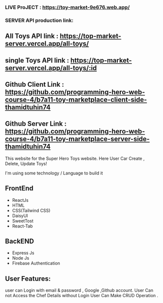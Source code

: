 ### LIVE ProJECT : https://toy-market-9e676.web.app/

### SERVER API production link: 

## All Toys API link : https://top-market-server.vercel.app/all-toys/

## single Toys API link : https://top-market-server.vercel.app/all-toys/:id

## Github Client Link : https://github.com/programming-hero-web-course-4/b7a11-toy-marketplace-client-side-thamidtuhin74

## Github Server Link : https://github.com/programming-hero-web-course-4/b7a11-toy-marketplace-server-side-thamidtuhin74



This website for the Super Hero Toys website. Here User Car Create , Delete, Update Toys!

I'm using some technology / Language to build it

## FrontEnd
* ReactJs
* HTML
* CSS(Tailwind CSS)
* DaisyUI
* SweetTost
* React-Tab

## BackEND
* Express Js
* Node Js
* Firebase Authentication 


## User Features:
user can Login with email & password , Google ,Github account.
User Can not Access the Chef Details without Login
User Can Make CRUD Operation . 
